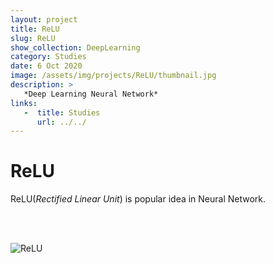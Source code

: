 ```yaml
---
layout: project
title: ReLU
slug: ReLU
show_collection: DeepLearning
category: Studies
date: 6 Oct 2020
image: /assets/img/projects/ReLU/thumbnail.jpg
description: >
   *Deep Learning Neural Network*
links:
   -  title: Studies
      url: ../../
---
```


# ReLU
ReLU(*Rectified Linear Unit*) is popular idea in Neural Network.

<br><br>

![ReLU](https://upload.wikimedia.org/wikipedia/commons/thumb/6/6c/Rectifier_and_softplus_functions.svg/1280px-Rectifier_and_softplus_functions.svg.png)
